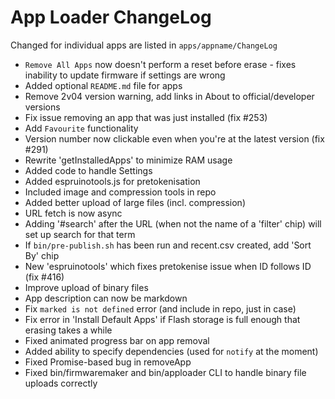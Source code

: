 App Loader ChangeLog
====================

Changed for individual apps are listed in `apps/appname/ChangeLog`

* `Remove All Apps` now doesn't perform a reset before erase - fixes inability to update firmware if settings are wrong
* Added optional `README.md` file for apps
* Remove 2v04 version warning, add links in About to official/developer versions
* Fix issue removing an app that was just installed (fix #253)
* Add `Favourite` functionality
* Version number now clickable even when you're at the latest version (fix #291)
* Rewrite 'getInstalledApps' to minimize RAM usage
* Added code to handle Settings
* Added espruinotools.js for pretokenisation
* Included image and compression tools in repo
* Added better upload of large files (incl. compression)
* URL fetch is now async
* Adding '#search' after the URL (when not the name of a 'filter' chip) will set up search for that term
* If `bin/pre-publish.sh` has been run and recent.csv created, add 'Sort By' chip
* New 'espruinotools' which fixes pretokenise issue when ID follows ID (fix #416)
* Improve upload of binary files
* App description can now be markdown
* Fix `marked is not defined` error (and include in repo, just in case)
* Fix error in 'Install Default Apps' if Flash storage is full enough that erasing takes a while
* Fixed animated progress bar on app removal
* Added ability to specify dependencies (used for `notify` at the moment)
* Fixed Promise-based bug in removeApp
* Fixed bin/firmwaremaker and bin/apploader CLI to handle binary file uploads correctly
